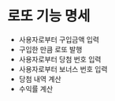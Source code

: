 # 로또 기능 명세

- 사용자로부터 구입금액 입력
- 구입한 만큼 로또 발행
- 사용자로부터 당첨 번호 입력
- 사용자로부터 보너스 번호 입력
- 당첨 내역 계산
- 수익률 계산